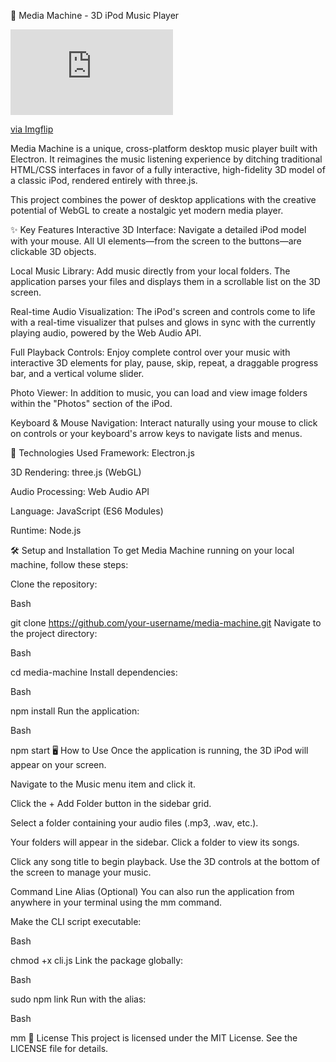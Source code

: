 🎵 Media Machine - 3D iPod Music Player

<div style="width:260px;max-width:100%;"><div style="height:0;padding-bottom:52.69%;position:relative;"><iframe width="260" height="137" style="position:absolute;top:0;left:0;width:100%;height:100%;" frameBorder="0" src="https://imgflip.com/embed/a6d5mc"></iframe></div><p><a href="https://imgflip.com/gif/a6d5mc">via Imgflip</a></p></div>

Media Machine is a unique, cross-platform desktop music player built with Electron. It reimagines the music listening experience by ditching traditional HTML/CSS interfaces in favor of a fully interactive, high-fidelity 3D model of a classic iPod, rendered entirely with three.js.

This project combines the power of desktop applications with the creative potential of WebGL to create a nostalgic yet modern media player.

✨ Key Features
Interactive 3D Interface: Navigate a detailed iPod model with your mouse. All UI elements—from the screen to the buttons—are clickable 3D objects.

Local Music Library: Add music directly from your local folders. The application parses your files and displays them in a scrollable list on the 3D screen.

Real-time Audio Visualization: The iPod's screen and controls come to life with a real-time visualizer that pulses and glows in sync with the currently playing audio, powered by the Web Audio API.

Full Playback Controls: Enjoy complete control over your music with interactive 3D elements for play, pause, skip, repeat, a draggable progress bar, and a vertical volume slider.

Photo Viewer: In addition to music, you can load and view image folders within the "Photos" section of the iPod.

Keyboard & Mouse Navigation: Interact naturally using your mouse to click on controls or your keyboard's arrow keys to navigate lists and menus.

🚀 Technologies Used
Framework: Electron.js

3D Rendering: three.js (WebGL)

Audio Processing: Web Audio API

Language: JavaScript (ES6 Modules)

Runtime: Node.js

🛠️ Setup and Installation
To get Media Machine running on your local machine, follow these steps:

Clone the repository:

Bash

git clone https://github.com/your-username/media-machine.git
Navigate to the project directory:

Bash

cd media-machine
Install dependencies:

Bash

npm install
Run the application:

Bash

npm start
🖥️ How to Use
Once the application is running, the 3D iPod will appear on your screen.

Navigate to the Music menu item and click it.

Click the + Add Folder button in the sidebar grid.

Select a folder containing your audio files (.mp3, .wav, etc.).

Your folders will appear in the sidebar. Click a folder to view its songs.

Click any song title to begin playback. Use the 3D controls at the bottom of the screen to manage your music.

Command Line Alias (Optional)
You can also run the application from anywhere in your terminal using the mm command.

Make the CLI script executable:

Bash

chmod +x cli.js
Link the package globally:

Bash

sudo npm link
Run with the alias:

Bash

mm
📄 License
This project is licensed under the MIT License. See the LICENSE file for details.
